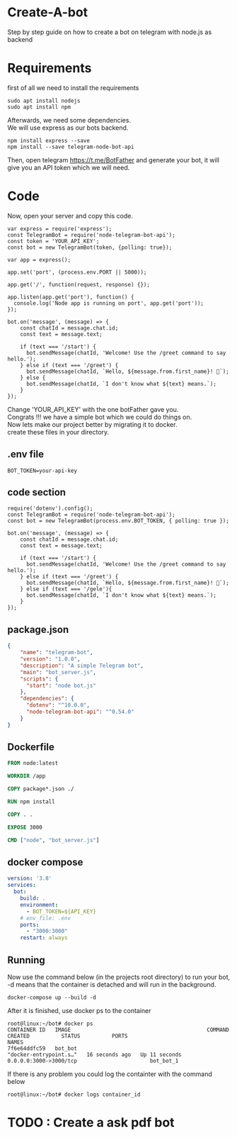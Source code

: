 # Create-A-bot
Step by step guide on how to create a bot on telegram with node.js as backend
# Requirements
first of all we need to install the requirements
```shell
sudo apt install nodejs
sudo apt install npm
```
Afterwards, we need some dependencies. <br>
We will use express as our bots backend.
```shell
npm install express --save
npm install --save telegram-node-bot-api
```
Then, open telegram https://t.me/BotFather and generate your bot, it will give you an API token which we will need.
# Code
Now, open your server and copy this code. <br>
```node
var express = require('express');
const TelegramBot = require('node-telegram-bot-api');
const token = 'YOUR_API_KEY';
const bot = new TelegramBot(token, {polling: true});

var app = express();

app.set('port', (process.env.PORT || 5000));

app.get('/', function(request, response) {});

app.listen(app.get('port'), function() {
  console.log('Node app is running on port', app.get('port'));
});

bot.on('message', (message) => {
    const chatId = message.chat.id;
    const text = message.text;
  
    if (text === '/start') {
      bot.sendMessage(chatId, 'Welcome! Use the /greet command to say hello.');
    } else if (text === '/greet') {
      bot.sendMessage(chatId, `Hello, ${message.from.first_name}! 🤖`);
    } else {
      bot.sendMessage(chatId, `I don't know what ${text} means.`);
    }
});
```
Change 'YOUR_API_KEY' with the one botFather gave you. <br>
Congrats !!! we have a simple bot which we could do things on. <br>
Now lets make our project better by migrating it to docker.<br>
create these files in your directory.<br>
## .env file
```env
BOT_TOKEN=your-api-key
```
## code section
```node
require('dotenv').config();
const TelegramBot = require('node-telegram-bot-api');
const bot = new TelegramBot(process.env.BOT_TOKEN, { polling: true });

bot.on('message', (message) => {
    const chatId = message.chat.id;
    const text = message.text;
  
    if (text === '/start') {
      bot.sendMessage(chatId, 'Welcome! Use the /greet command to say hello.');
    } else if (text === '/greet') {
      bot.sendMessage(chatId, `Hello, ${message.from.first_name}! 🤖`);
    } else if (text === '/gele'){
      bot.sendMessage(chatId, `I don't know what ${text} means.`);
    }
});
```
## package.json
```json
{
    "name": "telegram-bot",
    "version": "1.0.0",
    "description": "A simple Telegram bot",
    "main": "bot_server.js",
    "scripts": {
      "start": "node bot.js"
    },
    "dependencies": {
      "dotenv": "^10.0.0",
      "node-telegram-bot-api": "^0.54.0"
    }
}
```
## Dockerfile
```Dockerfile
FROM node:latest

WORKDIR /app

COPY package*.json ./

RUN npm install

COPY . .

EXPOSE 3000

CMD ["node", "bot_server.js"]
```
## docker compose
```yaml
version: '3.8'
services:
  bot:
    build: .
    environment:
      - BOT_TOKEN=${API_KEY}
    # env_file: .env
    ports:
      - "3000:3000"
    restart: always
```
## Running
Now use the command below (in the projects root directory) to run your bot, -d means that the container is detached and will run in the background.
```shell
docker-compose up --build -d
```
After it is finished, use docker ps to the container
```shell
root@linux:~/bot# docker ps
CONTAINER ID   IMAGE                                           COMMAND                  CREATED          STATUS          PORTS                                        NAMES
7f6e64ddfc59   bot_bot                                         "docker-entrypoint.s…"   16 seconds ago   Up 11 seconds   0.0.0.0:3000->3000/tcp                       bot_bot_1
```
If there is any problem you could log the containter with the command below 
```shell
root@linux:~/bot# docker logs container_id
```
# TODO : Create a ask pdf bot
